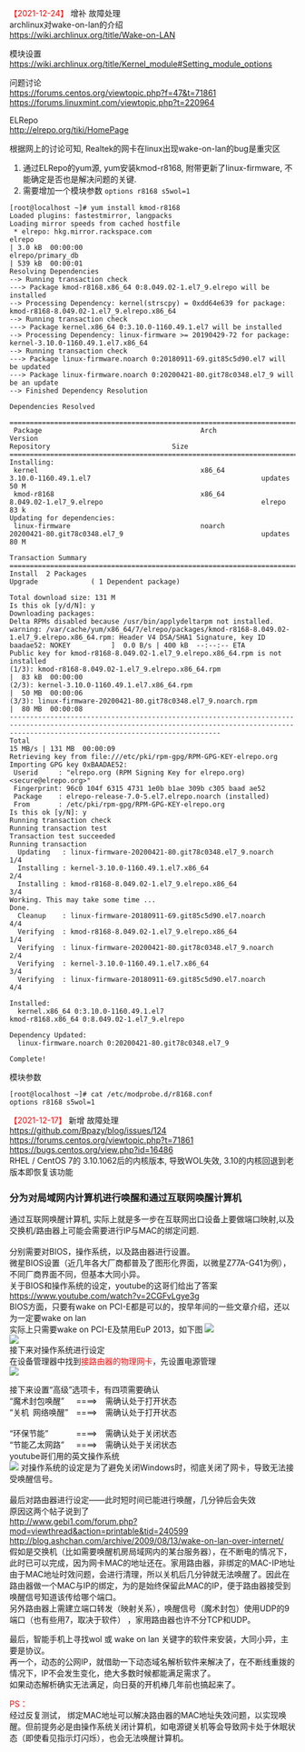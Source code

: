 <font color=red>【2021-12-24】</font> 增补 故障处理  
archlinux对wake-on-lan的介绍  
https://wiki.archlinux.org/title/Wake-on-LAN

模块设置  
https://wiki.archlinux.org/title/Kernel_module#Setting_module_options  

问题讨论  
https://forums.centos.org/viewtopic.php?f=47&t=71861  
https://forums.linuxmint.com/viewtopic.php?t=220964

ELRepo  
http://elrepo.org/tiki/HomePage

根据网上的讨论可知, Realtek的网卡在linux出现wake-on-lan的bug是重灾区  
1) 通过ELRepo的yum源, yum安装kmod-r8168, 附带更新了linux-firmware, 不能确定是否也是解决问题的关键.  
2) 需要增加一个模块参数 ```options r8168 s5wol=1```

```
[root@localhost ~]# yum install kmod-r8168
Loaded plugins: fastestmirror, langpacks
Loading mirror speeds from cached hostfile
 * elrepo: hkg.mirror.rackspace.com
elrepo                                                                                                                                                                   | 3.0 kB  00:00:00     
elrepo/primary_db                                                                                                                                                        | 539 kB  00:00:01     
Resolving Dependencies
--> Running transaction check
---> Package kmod-r8168.x86_64 0:8.049.02-1.el7_9.elrepo will be installed
--> Processing Dependency: kernel(strscpy) = 0xdd64e639 for package: kmod-r8168-8.049.02-1.el7_9.elrepo.x86_64
--> Running transaction check
---> Package kernel.x86_64 0:3.10.0-1160.49.1.el7 will be installed
--> Processing Dependency: linux-firmware >= 20190429-72 for package: kernel-3.10.0-1160.49.1.el7.x86_64
--> Running transaction check
---> Package linux-firmware.noarch 0:20180911-69.git85c5d90.el7 will be updated
---> Package linux-firmware.noarch 0:20200421-80.git78c0348.el7_9 will be an update
--> Finished Dependency Resolution

Dependencies Resolved

================================================================================================================================================================================================
 Package                                       Arch                                  Version                                                       Repository                              Size
================================================================================================================================================================================================
Installing:
 kernel                                        x86_64                                3.10.0-1160.49.1.el7                                          updates                                 50 M
 kmod-r8168                                    x86_64                                8.049.02-1.el7_9.elrepo                                       elrepo                                  83 k
Updating for dependencies:
 linux-firmware                                noarch                                20200421-80.git78c0348.el7_9                                  updates                                 80 M

Transaction Summary
================================================================================================================================================================================================
Install  2 Packages
Upgrade             ( 1 Dependent package)

Total download size: 131 M
Is this ok [y/d/N]: y
Downloading packages:
Delta RPMs disabled because /usr/bin/applydeltarpm not installed.
warning: /var/cache/yum/x86_64/7/elrepo/packages/kmod-r8168-8.049.02-1.el7_9.elrepo.x86_64.rpm: Header V4 DSA/SHA1 Signature, key ID baadae52: NOKEY          ]  0.0 B/s | 400 kB  --:--:-- ETA 
Public key for kmod-r8168-8.049.02-1.el7_9.elrepo.x86_64.rpm is not installed
(1/3): kmod-r8168-8.049.02-1.el7_9.elrepo.x86_64.rpm                                                                                                                     |  83 kB  00:00:00     
(2/3): kernel-3.10.0-1160.49.1.el7.x86_64.rpm                                                                                                                            |  50 MB  00:00:06     
(3/3): linux-firmware-20200421-80.git78c0348.el7_9.noarch.rpm                                                                                                            |  80 MB  00:00:08     
------------------------------------------------------------------------------------------------------------------------------------------------------------------------------------------------
Total                                                                                                                                                            15 MB/s | 131 MB  00:00:09     
Retrieving key from file:///etc/pki/rpm-gpg/RPM-GPG-KEY-elrepo.org
Importing GPG key 0xBAADAE52:
 Userid     : "elrepo.org (RPM Signing Key for elrepo.org) <secure@elrepo.org>"
 Fingerprint: 96c0 104f 6315 4731 1e0b b1ae 309b c305 baad ae52
 Package    : elrepo-release-7.0-5.el7.elrepo.noarch (installed)
 From       : /etc/pki/rpm-gpg/RPM-GPG-KEY-elrepo.org
Is this ok [y/N]: y
Running transaction check
Running transaction test
Transaction test succeeded
Running transaction
  Updating   : linux-firmware-20200421-80.git78c0348.el7_9.noarch                                                                                                                           1/4 
  Installing : kernel-3.10.0-1160.49.1.el7.x86_64                                                                                                                                           2/4 
  Installing : kmod-r8168-8.049.02-1.el7_9.elrepo.x86_64                                                                                                                                    3/4 
Working. This may take some time ...
Done.
  Cleanup    : linux-firmware-20180911-69.git85c5d90.el7.noarch                                                                                                                             4/4 
  Verifying  : kmod-r8168-8.049.02-1.el7_9.elrepo.x86_64                                                                                                                                    1/4 
  Verifying  : linux-firmware-20200421-80.git78c0348.el7_9.noarch                                                                                                                           2/4 
  Verifying  : kernel-3.10.0-1160.49.1.el7.x86_64                                                                                                                                           3/4 
  Verifying  : linux-firmware-20180911-69.git85c5d90.el7.noarch                                                                                                                             4/4 

Installed:
  kernel.x86_64 0:3.10.0-1160.49.1.el7                                                        kmod-r8168.x86_64 0:8.049.02-1.el7_9.elrepo                                                       

Dependency Updated:
  linux-firmware.noarch 0:20200421-80.git78c0348.el7_9                                                                                                                                          

Complete!

```
模块参数
```
[root@localhost ~]# cat /etc/modprobe.d/r8168.conf 
options r8168 s5wol=1
```


<font color=red>【2021-12-17】</font> 新增 故障处理  
https://github.com/Bpazy/blog/issues/124  
https://forums.centos.org/viewtopic.php?t=71861  
https://bugs.centos.org/view.php?id=16486  
RHEL / CentOS 7的 3.10.1062后的内核版本, 导致WOL失效, 3.10的内核回退到老版本即恢复该功能



### 分为对局域网内计算机进行唤醒和通过互联网唤醒计算机  
通过互联网唤醒计算机, 实际上就是多一步在互联网出口设备上要做端口映射,以及交换机/路由器上可能会需要进行IP与MAC的绑定问题.  
<br/>
分别需要对BIOS，操作系统，以及路由器进行设置。
<br/>
微星BIOS设置（近几年各大厂商都普及了图形化界面，以微星Z77A-G41为例），不同厂商界面不同，但基本大同小异。  
关于BIOS和操作系统的设定，youtube的这哥们给出了答案  
https://www.youtube.com/watch?v=2CGFvLgye3g  
BIOS方面，只要有wake on PCI-E都是可以的，按早年间的一些文章介绍，还以为一定要wake on lan  
实际上只需要wake on  PCI-E及禁用EuP 2013，如下图
![](/images/uA7hrF2GedyqQgnb79CsTdfUim0kEvGA.jpg)
<br/>
![](/images/uA7hrF2Ged3loFhTwjMaXHi29CekObKP.jpg)
<br/>
接下来对操作系统进行设定  
在设备管理器中找到<font color=red>接路由器的物理网卡</font>，先设置电源管理  
![](/images/uA7hrF2GedCb6YWhJIdeA4GREgBFf9jO.jpg)

接下来设置“高级”选项卡，有四项需要确认  
“魔术封包唤醒”&ensp;&ensp;&ensp;====>&ensp;&ensp;需确认处于打开状态  
“关机&ensp;网络唤醒”&ensp;&ensp;====>&ensp;&ensp;需确认处于打开状态  
<br/>
“环保节能”&ensp;&ensp;&ensp;&ensp;&ensp;&ensp;&ensp;====>&ensp;&ensp;需确认处于关闭状态  
“节能乙太网路”&ensp;&ensp;&ensp;====>&ensp;&ensp;需确认处于关闭状态  
youtube哥们用的英文操作系统  
![](/images/uA7hrF2GedpFetMrgZjovYkEGxiH3IQX.jpg)
对操作系统的设定是为了避免关闭Windows时，彻底关闭了网卡，导致无法接受唤醒信号。  
<br/>
最后对路由器进行设定——此时短时间已能进行唤醒，几分钟后会失效  
原因这两个帖子说到了  
http://www.gebi1.com/forum.php?mod=viewthread&action=printable&tid=240599  
http://blog.ashchan.com/archive/2009/08/13/wake-on-lan-over-internet/  
假如是交换机（比如需要唤醒机房局域网内的某台服务器），在不断电的情况下，此时已可以完成，因为网卡MAC的地址还在。家用路由器，非绑定的MAC-IP地址由于MAC地址时效问题，会进行清理，所以关机后几分钟就无法唤醒了。因此在路由器做一个MAC与IP的绑定，为的是始终保留此MAC的IP，便于路由器接受到唤醒信号知道该传给哪个端口。  
另外路由器上需建立端口转发（映射关系），唤醒信号（魔术封包）使用UDP的9端口（也有些用7，取决于软件） ，家用路由器也许不分TCP和UDP。  

最后，智能手机上寻找wol 或 wake on lan 关键字的软件来安装，大同小异，主要是协议。  
再一个，动态的公网IP，就借助一下动态域名解析软件来解决了，在不断线重拨的情况下，IP不会发生变化，绝大多数时候都能满足需求了。  
如果动态解析确实无法满足，向日葵的开机棒几年前也搞起来了。  

<font color=red>PS：</font>  
经过反复测试， 绑定MAC地址可以解决路由器的MAC地址失效问题，以实现唤醒。但前提务必是由操作系统关闭计算机，如电源键关机等会导致网卡处于休眠状态（即使看见指示灯闪烁），也会无法唤醒计算机。
